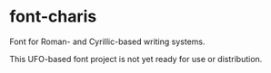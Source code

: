 font-charis
===========

Font for Roman- and Cyrillic-based writing systems.

This UFO-based font project is not yet ready for use or distribution.
